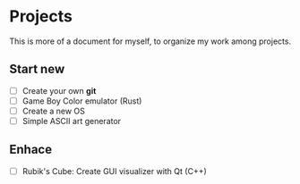 # Projects

This is more of a document for myself, to organize my work among projects.

## Start new

- [ ] Create your own **git**
- [ ] Game Boy Color emulator (Rust)
- [ ] Create a new OS
- [ ] Simple ASCII art generator

## Enhace

- [ ] Rubik's Cube: Create GUI visualizer with Qt (C++)
